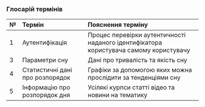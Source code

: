 ### Глосарій термінів

|№     |Термін   |Пояснення терміну |
|:-    |:-       |:-                |
|1|Аутентифікація|Процес перевірки аутентичності наданого ідентифікатора користувача самому користувачу|
|3|Параметри сну|Дані про тривалість та якість сну|
|4|Статистичні дані про розпорядок|Графіки за допомогою яких можна прослідити за тенденціями сну|
|5|Інформацію про розпорядок дня|Усілякі курпси статті відео та новини на тематику|

